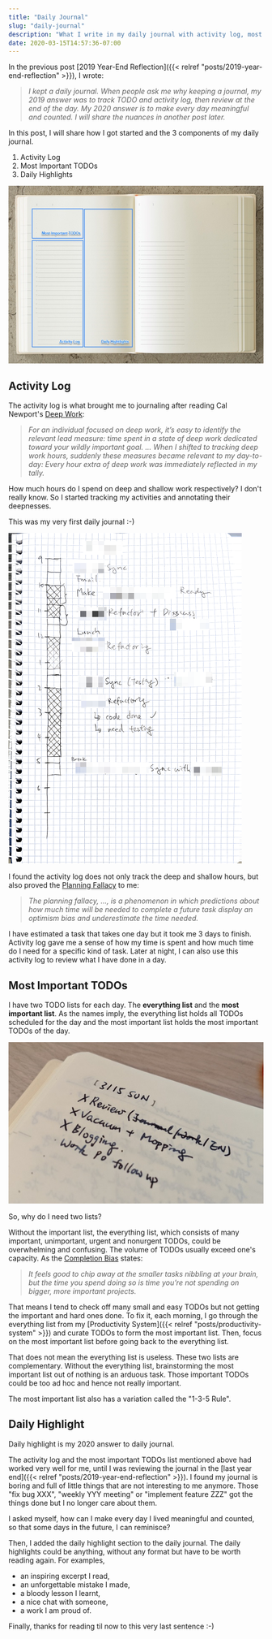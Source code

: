 ```yaml
---
title: "Daily Journal"
slug: "daily-journal"
description: "What I write in my daily journal with activity log, most important TODOs and daily highlights."
date: 2020-03-15T14:57:36-07:00
---
```


In the previous post [2019 Year-End Reflection]({{< relref "posts/2019-year-end-reflection" >}}), I wrote:

> _I kept a daily journal. When people ask me why keeping a journal, my 2019 answer was to track TODO and activity log, then review at the end of the day. My 2020 answer is to make every day meaningful and counted. I will share the nuances in another post later._

In this post, I will share how I got started and the 3 components of my daily journal.

1. Activity Log
2. Most Important TODOs
3. Daily Highlights

![daily-journal](daily-journal.jpg)

## Activity Log

The activity log is what brought me to journaling after reading Cal Newport's [Deep Work](https://www.goodreads.com/book/show/25744928-deep-work):

> _For an individual focused on deep work, it’s easy to identify the relevant lead measure: time spent in a state of deep work dedicated toward your wildly important goal. ... When I shifted to tracking deep work hours, suddenly these measures became relevant to my day-to-day: Every hour extra of deep work was immediately reflected in my tally._

How much hours do I spend on deep and shallow work respectively? I don't really know. So I started tracking my activities and annotating their deepnesses. 

This was my very first daily journal :-)

![Deep Work Hours](deep-work-hours.png)

I found the activity log does not only track the deep and shallow hours, but also proved the [Planning Fallacy](https://en.wikipedia.org/wiki/Planning_fallacy) to me:

> _The planning fallacy, ..., is a phenomenon in which predictions about how much time will be needed to complete a future task display an optimism bias and underestimate the time needed._

I have estimated a task that takes one day but it took me 3 days to finish. Activity log gave me a sense of how my time is spent and how much time do I need for a specific kind of task. Later at night, I can also use this activity log to review what I have done in a day.

## Most Important TODOs

I have two TODO lists for each day. The **everything list** and the **most important list**. As the names imply, the everything list holds all TODOs scheduled for the day and the most important list holds the most important TODOs of the day. 

![Most Important TODOs](most-important-todos.jpg)

So, why do I need two lists?

Without the important list, the everything list, which consists of many important, unimportant, urgent and nonurgent TODOs, could be overwhelming and confusing. The volume of TODOs usually exceed one's capacity. As the [Completion Bias](https://www.thecut.com/2016/03/dont-let-completion-bias-derail-you-at-work.html) states:

> _It feels good to chip away at the smaller tasks nibbling at your brain, but the time you spend doing so is time you’re not spending on bigger, more important projects._

That means I tend to check off many small and easy TODOs but not getting the important and hard ones done. To fix it, each morning, I go through the everything list from my [Productivity System]({{< relref "posts/productivity-system" >}}) and curate TODOs to form the most important list. Then, focus on the most important list before going back to the everything list.

That does not mean the everything list is useless. These two lists are complementary. Without the everything list, brainstorming the most important list out of nothing is an arduous task. Those important TODOs could be too ad hoc and hence not really important.

The most important list also has a variation called the "1-3-5 Rule".

## Daily Highlight

Daily highlight is my 2020 answer to daily journal.

The activity log and the most important TODOs list mentioned above had worked very well for me, until I was reviewing the journal in the [last year end]({{< relref "posts/2019-year-end-reflection" >}}). I found my journal is boring and full of little things that are not interesting to me anymore. Those "fix bug XXX", "weekly YYY meeting" or "implement feature ZZZ" got the things done but I no longer care about them.

I asked myself, how can I make every day I lived meaningful and counted, so that some days in the future, I can reminisce?

Then, I added the daily highlight section to the daily journal. The daily highlights could be anything, without any format but have to be worth reading again. For examples,
- an inspiring excerpt I read,
- an unforgettable  mistake I made, 
- a bloody lesson I learnt, 
- a nice chat with someone,
- a work I am proud of.

Finally, thanks for reading til now to this very last sentence :-) 
